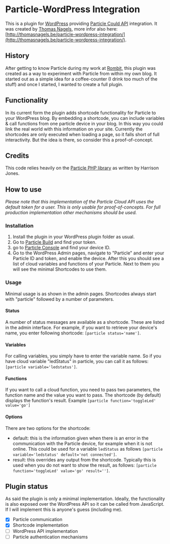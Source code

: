 # Particle-WordPress Integration
This is a plugin for [WordPress](http://wordpress.org) providing [Particle Could API](http://particle.io) integration. It was created by [Thomas Nagels](https://thomasnagels.be), more infor also here: [http://thomasnagels.be/particle-wordpress-integration/](http://thomasnagels.be/particle-wordpress-integration/).
## History
After getting to know Particle during my work at [Rombit](http://www.rombit.be), this plugin was created as a way to experiment with Particle from within my own blog. It started out as a simple idea for a coffee-counter (I drink too much of the stuff) and once I started, I wanted to create a full plugin.
## Functionality
In its current form the plugin adds shortcode functionality for Particle to your WordPress blog. By embedding a shortcode, you can include variables & call functions from one particle device in your blog. In this way you could link the real world with this information on your site.
Currently the shortcodes are only executed when loading a page, so it falls short of full interactivity. But the idea is there, so consider this a proof-of-concept.
## Credits
This code relies heavily on the [Particle PHP library](https://github.com/harrisonhjones/phpParticle) as written by Harrison Jones.
## How to use
*Please note that this implementation of the Particle Cloud API uses the default token for a user. This is only usable for proof-of-concepts. For full production implementation other mechanisms should be used.*
### Installation
1. Install the plugin in your WordPress plugin folder as usual.
2. Go to [Particle Build](http://build.particle.io) and find your token.
3. go to [Particle Console](http://console.particle.io) and find your device ID.
4. Go to the WordPress Admin pages, navigate to "Particle" and enter your Particle ID and token, and enable the device.
After this you should see a list of cloud variables and functions of your Particle. Next to them you will see the minimal Shortcodes to use them.
### Usage
Minimal usage is as shown in the admin pages. Shortcodes always start with "particle" followed by a number of parameters.
#### Status
A number of status messages are available as a shortcode. These are listed in the admin interface. For example, if you want to retrieve your device's name, you enter following shortcode: `[particle status='name']`.
#### Variables
For calling variables, you simply have to enter the variable name. So if you have cloud variable "ledStatus" in particle, you can call it as follows: `[particle variable='ledstatus']`.
#### Functions
If you want to call a cloud function, you need to pass two parameters, the function name and the value you want to pass. The shortcode (by default) displays the function's result. Example `[particle function='toggleLed' value='go']`
#### Options
There are two options for the shortcode:
* default: this is the information given when there is an error in the communication with the Particle device, for example when it is not online. This could be used for a variable `ledStatus` as follows `[particle variable='ledstatus' default='not connected']`.
* result: this overrides any output from the shortcode. Typically this is used when you do not want to show the result, as follows: `[particle function='toggleLed' value='go' result='']`.
## Plugin status
As said the plugin is only a minimal implementation. Ideally, the functionality is also exposed over the WordPress API so it can be called from JavaScript. If I will implement this is anyone's guess (including me).
- [x] Particle communication
- [x] Shortcode implementation
- [ ] WordPress API implementation
- [ ] Particle authentication  mechanisms
